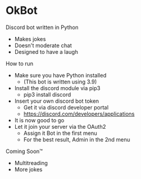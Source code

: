 # OkBot
Discord bot written in Python

- Makes jokes
- Doesn't moderate chat
- Designed to have a laugh

How to run
- Make sure you have Python installed 
  - (This bot is written using 3.9)
- Install the discord module via pip3
  - pip3 install discord
- Insert your own discord bot token
  - Get it via discord developer portal
  - https://discord.com/developers/applications
- It is now good to go
- Let it join your server via the OAuth2
  - Assign it Bot in the first menu
  - For the best result, Admin in the 2nd menu

Coming Soon™
- Multitreading
- More jokes


